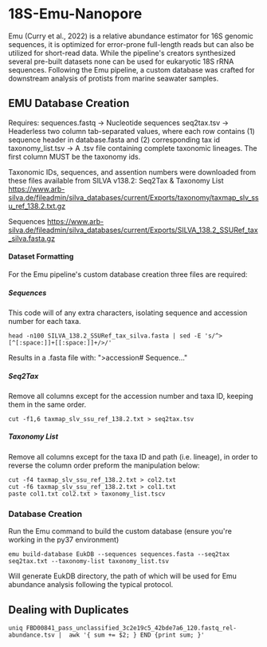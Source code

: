 # 18S-Emu-Nanopore

Emu (Curry et al., 2022) is a relative abundance estimator for 16S genomic sequences, it is optimized for error-prone full-length reads but can also be utilized for short-read data. While the pipeline's creators synthesized several pre-built datasets none can be used for eukaryotic 18S rRNA sequences. Following the Emu pipeline, a custom database was crafted for downstream analysis of protists from marine seawater samples.

## EMU Database Creation
Requires:
sequences.fastq -> Nucleotide sequences
seq2tax.tsv -> Headerless two column tab-separated values, where each row contains (1) sequence header in database.fasta and (2) corresponding tax id
taxonomy_list.tsv -> A .tsv file containing complete taxonomic lineages. The first column MUST be the taxonomy ids.

Taxonomic IDs, sequences, and assention numbers were downloaded from these files available from SILVA v138.2:
Seq2Tax & Taxonomy List
https://www.arb-silva.de/fileadmin/silva_databases/current/Exports/taxonomy/taxmap_slv_ssu_ref_138.2.txt.gz

Sequences
https://www.arb-silva.de/fileadmin/silva_databases/current/Exports/SILVA_138.2_SSURef_tax_silva.fasta.gz

#### Dataset Formatting
For the Emu pipeline's custom database creation three files are required:
##### Sequences
This code will of any extra characters, isolating sequence and accession number for each taxa.
```
head -n100 SILVA_138.2_SSURef_tax_silva.fasta | sed -E 's/^>[^[:space:]]+[[:space:]]+/>/'
```
Results in a .fasta file with:
">accession#
Sequence..."

##### Seq2Tax
Remove all columns except for the accession number and taxa ID, keeping them in the same order.
```
cut -f1,6 taxmap_slv_ssu_ref_138.2.txt > seq2tax.tsv
```

##### Taxonomy List
Remove all columns except for the taxa ID and path (i.e. lineage), in order to reverse the column order preform the manipulation below:
```
cut -f4 taxmap_slv_ssu_ref_138.2.txt > col2.txt
cut -f6 taxmap_slv_ssu_ref_138.2.txt > col1.txt
paste col1.txt col2.txt > taxonomy_list.tscv
```

### Database Creation
Run the Emu command to build the custom database (ensure you're working in the py37 environment)
```
emu build-database EukDB --sequences sequences.fasta --seq2tax seq2tax.txt --taxonomy-list taxonomy_list.tsv
```
Will generate EukDB directory, the path of which will be used for Emu abundance analysis following the typical protocol.


## Dealing with Duplicates
```
uniq FBD00841_pass_unclassified_3c2e19c5_42bde7a6_120.fastq_rel-abundance.tsv |  awk '{ sum += $2; } END {print sum; }'

```
